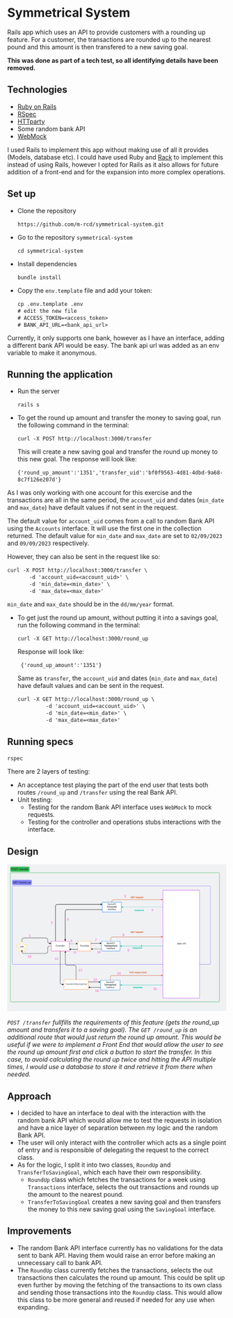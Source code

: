 # Symmetrical System 

Rails app which uses an API to provide customers with a rounding up feature.
For a customer, the transactions are rounded up to the nearest pound and this amount is then transfered to a new saving goal.

**This was done as part of a tech test, so all identifying details have been removed.**

## Technologies

- [Ruby on Rails](https://rubyonrails.org/)
- [RSpec](https://rspec.info/)
- [HTTparty](https://github.com/jnunemaker/httparty)
- Some random bank API
- [WebMock](https://github.com/bblimke/webmock)

I used Rails to implement this app without making use of all it provides (Models, database etc).
I could have used Ruby and [Rack](https://github.com/rack/rack) to implement this instead of using Rails, however I opted for Rails as it also allows for future addition of a front-end and for the expansion into more complex operations.


## Set up

- Clone the repository

  ```
  https://github.com/m-rcd/symmetrical-system.git
  ```

- Go to the repository `symmetrical-system`

  ```
  cd symmetrical-system 
  ```

- Install dependencies
 
  ```
  bundle install
  ```

- Copy the `env.template` file and add your token:

  ```
  cp .env.template .env
  # edit the new file
  # ACCESS_TOKEN=<access_token>
  # BANK_API_URL=<bank_api_url>
  ```

Currently, it only supports one bank, however as I have an interface, adding a different bank API would be easy.
The bank api url was added as an env variable to make it anonymous. 

## Running the application


- Run the server

  ```
  rails s
  ```

- To get the round up amount and transfer the money to saving goal, run the following command in the terminal:

  ```
  curl -X POST http://localhost:3000/transfer
  ```
  
  This will  create a new saving goal and transfer the round up money to this new goal.
  The response will look like:

  ```
  {'round_up_amount':'1351','transfer_uid':'bf0f9563-4d81-4dbd-9a68-8c7f126e207d'}
  ```

 As I was only working with one account for this exercise and the transactions are all in the same period, the `account_uid` and dates (`min_date` and `max_date`) have default values if not sent in the request. 

  The default value for `account_uid` comes from a call to random Bank API using the `Accounts` interface. It will use the first one in the collection returned.
  The default value for `min_date` and `max_date` are set to `02/09/2023` and `09/09/2023` respectively.

  However, they can also be sent in the request like so: 
  
   ```
   curl -X POST http://localhost:3000/transfer \
          -d 'account_uid=<account_uid>' \
          -d 'min_date=<min_date>' \
          -d 'max_date=<max_date>' 
   ```
  
  `min_date` and `max_date` should be in the `dd/mm/year` format. 


- To get just the round up amount, without putting it into a savings goal, run the following command in the terminal:

  ```
  curl -X GET http://localhost:3000/round_up
  ```

  Response will look like: 

  ```
   {'round_up_amount':'1351'}
  ```

  Same as `transfer`, the `account_uid` and dates (`min_date` and `max_date`) have default values and can be sent in the request. 
 
   ```
   curl -X GET http://localhost:3000/round_up \
            -d 'account_uid=<account_uid>' \
            -d 'min_date=<min_date>' \
            -d 'max_date=<max_date>'
   ```


  
## Running specs

  ```
  rspec
  ```

 There are 2 layers of testing:
   - An acceptance test playing the part of the end user that tests both routes `/round_up` and `/transfer` using the real Bank API.
   - Unit testing:
      - Testing for the random Bank API interface uses `WebMock` to mock requests. 
      - Testing for the controller and operations stubs interactions with the interface. 

## Design

![Design](design.png)

_`POST /transfer`  fullfills the requirements of this feature (gets the round_up amount and transfers it to a saving goal). The `GET /round_up` is an additional route that would just return the round up amount. This would be useful if we were to implement a Front End that would allow the user to see the round up amount first and click a button to start the transfer. In this case, to avoid calculating the round up twice and hitting the API multiple times, I would use a database to store it and retrieve it from there when needed._

## Approach

- I decided to have an interface to deal with the interaction with the random bank API which would allow me to test the requests in isolation and have a nice layer of separation between my logic and the random Bank API.
- The user will only interact with the controller which acts as a single point of entry and is responsible of delegating the request to the correct class. 
- As for the logic, I split it into two classes, `RoundUp` and `TransferToSavingGoal`, which each have their own responsibility.
   - `RoundUp` class which fetches the transactions for a week using `Transactions` interface, selects the out transactions and rounds up the amount to the nearest pound.
   - `TransferToSavingGoal` creates a new saving goal and then transfers the money to this new saving goal using the `SavingGoal` interface.


## Improvements

- The random Bank API interface currently has no validations for the data sent to bank API. Having them would raise an error before making an unnecessary call to bank API.
- The `RoundUp` class currently fetches the transactions, selects the out transactions then calculates the round up amount. This could be split up even further by moving the fetching of the transactions to its own class and sending those transactions into the `RoundUp` class. This would allow this class to be more general and reused if needed for any use when expanding. 